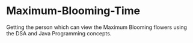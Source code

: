 # Maximum-Blooming-Time
Getting the person which can view the Maximum Blooming flowers using the DSA and Java Programming concepts.
